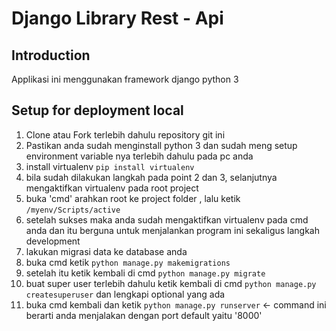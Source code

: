 # Django Library Rest - Api
## Introduction
Applikasi ini menggunakan framework django python 3

## Setup for deployment local
1. Clone atau Fork terlebih dahulu repository git ini
2. Pastikan anda sudah menginstall python 3 dan sudah meng setup environment variable nya terlebih dahulu pada pc anda
3. install virtualenv `pip install virtualenv`
4. bila sudah dilakukan langkah pada point 2 dan 3, selanjutnya mengaktifkan virtualenv pada root project
5. buka 'cmd' arahkan root ke project folder , lalu ketik `/myenv/Scripts/active`
6. setelah sukses maka anda sudah mengaktifkan virtualenv pada cmd anda dan itu berguna untuk menjalankan program ini sekaligus langkah development
7. lakukan migrasi data ke database anda
8. buka cmd ketik `python manage.py makemigrations`
9. setelah itu ketik kembali di cmd `python manage.py migrate`
10. buat super user terlebih dahulu ketik kembali di cmd `python manage.py createsuperuser` dan lengkapi optional yang ada
11. buka cmd kembali dan ketik `python manage.py runserver` <- command ini berarti anda menjalakan dengan port default yaitu '8000'

